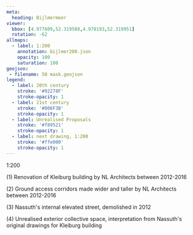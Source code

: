 ```yaml
---
meta:
  heading: Bijlmermeer
viewer:
  bbox: [4.977609,52.319588,4.978193,52.319951]
  rotation: -62
allmaps:
  - label: 1:200
    annotation: bijlmer200.json
    opacity: 100
    saturation: 100
geojson:
 - filename: 50 mask.geojson
legend:
  - label: 20th century
    stroke: '#92278F'
    stroke-opacity: 1
  - label: 21st century
    stroke: '#006F3B'
    stroke-opacity: 1
  - label: Unrealised Proposals
    stroke: '#f89521'
    stroke-opacity: 1
  - label: next drawing, 1:200
    stroke: '#ffe000'
    stroke-opacity: 1
---
```

1:200

(1) Renovation of Kleiburg building by NL Architects between 2012-2016


(2) Ground access corridors made wider and taller by NL Architects between 2012-2016


(3) Nassuth's internal elevated street, demolished in 2012


(4) Unrealised exterior collective space, interpretation from Nassuth's original drawings for Kleiburg building